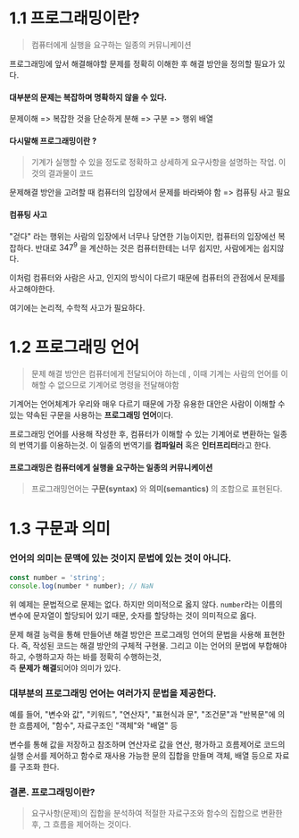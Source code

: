 # 1.1  프로그래밍이란?
> 컴퓨터에게 실행을 요구하는 일종의 커뮤니케이션

프로그래밍에 앞서 해결해야할 문제를 정확히 이해한 후 해결 방안을 정의할 필요가 있다.

#### 대부분의 문제는 복잡하며 명확하지 않을 수 있다.

문제이해 => 복잡한 것을 단순하게 분해 => 구분 => 행위 배열

#### 다시말해 프로그래밍이란 ?
> 기계가 실행할 수 있을 정도로 정확하고 상세하게 요구사항을 설명하는 작업. 이것의 결과물이 코드

문제해결 방안을 고려할 때 컴퓨터의 입장에서 문제를 바라봐야 함 => 컴퓨팅 사고 필요

#### 컴퓨팅 사고

"걷다" 라는 행위는 사람의 입장에서 너무나 당연한 기능이지만, 컴퓨터의 입장에선 복잡하다.
반대로 $347^9$ 을 계산하는 것은 컴퓨터한테는 너무 쉽지만, 사람에게는 쉽지않다.

이처럼 컴퓨터와 사람은 사고, 인지의 방식이 다르기 때문에 컴퓨터의 관점에서 문제를 사고해야한다.

여기에는 논리적, 수학적 사고가 필요하다.

# 1.2 프로그래밍 언어
> 문제 해결 방안은 컴퓨터에게 전달되어야 하는데 , 이때 기계는 사람의 언어를 이해할 수 없으므로 기계어로 명령을 전달해야함

기계어는 언어체계가 우리와 매우 다르기 때문에 가장 유용한 대안은 사람이 이해할 수 있는 약속된 구문을 사용하는 **프로그래밍 언어**이다.

프로그래밍 언어를 사용해 작성한 후, 컴퓨터가 이해할 수 있는 기계어로 변환하는 일종의 번역기를 이용하는것. 이 일종의 번역기를 **컴파일러** 혹은 **인터프리터**라고 한다.

#### 프로그래밍은 컴퓨터에게 실행을 요구하는 일종의 커뮤니케이션
> 프로그래밍언어는 **구문(syntax)** 와 **의미(semantics)** 의 조합으로 표현된다.


# 1.3 구문과 의미
### 언어의 의미는 문맥에 있는 것이지 문법에 있는 것이 아니다.

```js
const number = 'string';
console.log(number * number); // NaN 
```

위 예제는 문법적으로 문제는 없다. 하지만 의미적으로 옳지 않다.
```number```라는 이름의 변수에 문자열이 할당되어 있기 때문, 숫자를 할당하는 것이 의미적으로 옳다.

문제 해결 능력을 통해 만들어낸 해결 방안은 프로그래밍 언어의 문법을 사용해 표현한다.
즉, 작성된 코드는 해결 방안의 구체적 구현물.
그리고 이는 언어의 문법에 부합해야하고, 수행하고자 하는 바를 정확히 수행하는것,<br/> 즉 **문제가 해결**되어야 의미가 있다.

### 대부분의 프로그래밍 언어는 여러가지 문법을 제공한다.
예를 들어, "변수와 값", "키워드", "연산자", "표현식과 문", "조건문"과 "반복문"에 의한 흐름제어, "함수", 자료구조인 "객체"와 "배열" 등

변수를 통해 값을 저장하고 참조하며 연산자로 값을 연산, 평가하고 흐름제어로 코드의 실행 순서를 제어하고 함수로 재사용 가능한 문의 집합을 만들며 객체, 배열 등으로 자료를 구조화 한다.

### 결론. 프로그래밍이란?
> 요구사항(문제)의 집합을 분석하여 적절한 자료구조와 함수의 집합으로 변환한 후, 그 흐름을 제어하는 것이다.